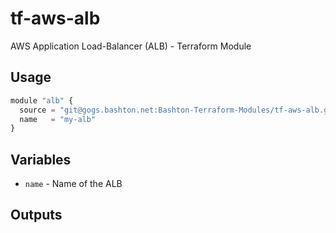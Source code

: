 tf-aws-alb
==========

AWS Application Load-Balancer (ALB) - Terraform Module

Usage
-----

```js
module "alb" {
  source = "git@gogs.bashton.net:Bashton-Terraform-Modules/tf-aws-alb.git"
  name   = "my-alb"
}
```

Variables
---------

 - `name` - Name of the ALB

Outputs
-------

